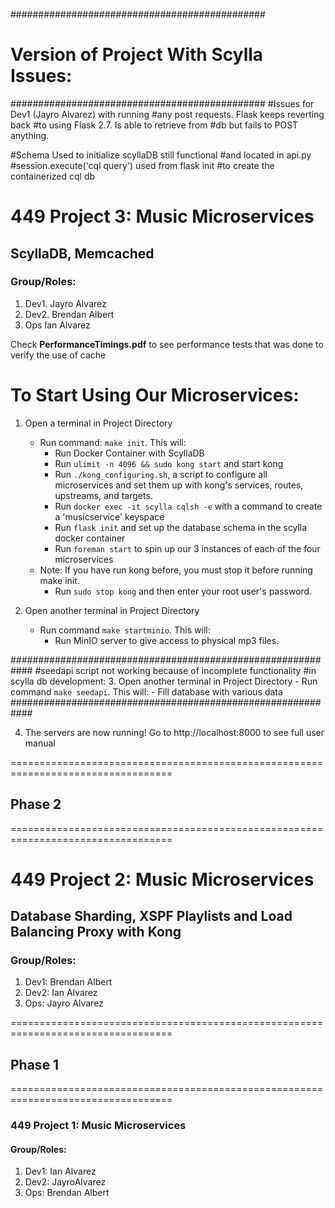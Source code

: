 ##############################################
# Version  of Project With Scylla Issues:
##############################################
#Issues for Dev1 (Jayro Alvarez) with running
#any post requests. Flask keeps reverting back
#to using Flask 2.7. Is able to retrieve from
#db but fails to POST anything.

#Schema Used to initialize scyllaDB still functional
#and located in api.py
#session.execute('cql query') used from flask init
#to create the containerized cql db

# 449 Project 3: Music Microservices
## ScyllaDB, Memcached
### Group/Roles:
1. Dev1. Jayro Alvarez
2. Dev2. Brendan Albert
3. Ops   Ian Alvarez

Check **PerformanceTimings.pdf** to see performance tests that was done to verify the use of cache

# To Start Using Our Microservices:
1. Open a terminal in Project Directory
	- Run command: `make init`. This will:
		- Run Docker Container with ScyllaDB
		- Run `ulimit -n 4096 && sudo kong start` and start kong
		- Run `./kong_configuring.sh`, a script to configure all microservices and
			set them up with kong's services, routes, upstreams, and targets.
		- Run `docker exec -it scylla cqlsh -e` with a command to create a 'musicservice'
			keyspace
		- Run `flask init` and set up the database schema in the scylla docker
			container
		- Run `foreman start` to spin up our 3 instances of each of the four microservices
	- Note: If you have run kong before, you must stop it before running make init.   
		- Run `sudo stop kong` and then enter your root user's password.

2. Open another terminal in Project Directory
	- Run command `make startminio`. This will:
		- Run MinIO server to give access to physical mp3 files.

############################################################
#seedapi script not working because of incomplete functionality
#in scylla db development:
3. Open another terminal in Project Directory
	- Run command `make seedapi`. This will:
		- Fill database with various data
############################################################

4. The servers are now running! Go to http://localhost:8000 to see full user manual

==================================================================================
## Phase 2
==================================================================================
# 449 Project 2: Music Microservices
## Database Sharding, XSPF Playlists and Load Balancing Proxy with Kong
### Group/Roles:
1. Dev1: Brendan Albert
2. Dev2: Ian Alvarez
3. Ops:  Jayro Alvarez

==================================================================================
## Phase 1
==================================================================================
### 449 Project 1: Music Microservices
#### Group/Roles:
1. Dev1: Ian Alvarez
2. Dev2: JayroAlvarez
3. Ops:  Brendan Albert
